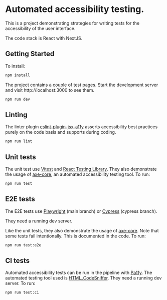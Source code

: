# Automated accessibility testing.

This is a project demonstrating strategies for writing tests for the accessibility of the user interface.

The code stack is React with NextJS.

## Getting Started

To install:
```bash
npm install
```

The project contains a couple of test pages. Start the development server and visit http://localhost:3000 to see them. 

```bash
npm run dev
```

## Linting
The linter plugin [eslint-plugin-jsx-a11y](https://github.com/jsx-eslint/eslint-plugin-jsx-a11y) asserts 
accessibility best practices purely on the code basis and supports during coding.

```bash
npm run lint
```

## Unit tests

The unit test use [Vitest](https://vitest.dev/) and [React Testing Library](https://testing-library.com/docs/react-testing-library/intro/). 
They also demonstrate the usage of [axe-core](https://github.com/dequelabs/axe-core), an automated accessibility testing tool.
To run:

```bash
npm run test
```

## E2E tests

The E2E tests use [Playwright](https://playwright.dev/) (main branch) 
or [Cypress](https://www.cypress.io/) (cypress branch).

They need a running dev server.

Like the unit tests, they also demonstrate the usage of [axe-core](https://github.com/dequelabs/axe-core).
Note that some tests fail intentionally. This is documented in the code.
To run:

```bash
npm run test:e2e
```

## CI tests

Automated accessibility tests can be run in the pipeline with [Pa11y](https://pa11y.org/). 
The automated testing tool used is [HTML_CodeSniffer](https://github.com/squizlabs/HTML_CodeSniffer). 
They need a running dev server.
To run:

```bash
npm run test:ci
```
